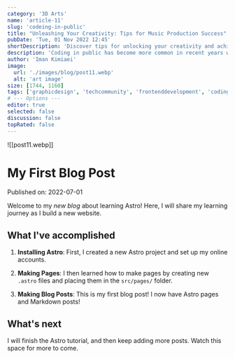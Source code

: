 ```yaml
---
category: '3D Arts'
name: 'article-11'
slug: 'codeing-in-public'
title: "Unleashing Your Creativity: Tips for Music Production Success"
pubDate: 'Tue, 01 Nov 2022 12:45'
shortDescription: 'Discover tips for unlocking your creativity and achieving success in music production.'
description: 'Coding in public has become more common in recent years with the rise of social coding platforms like GitHub and the increasing popularity of open source software development. However, coding in public can present a unique set of challenges for developers who are used to working in private settings. In this article, we will explore the top 10 new challenges that developers may face when coding in public, such as managing feedback from the community, dealing with public scrutiny and criticism, maintaining professionalism and integrity, and balancing productivity with engagement in public forums. This article aims to provide helpful tips and strategies for developers who want to code in public effectively while still maintaining their sanity and productivity.'
author: 'Iman Kimiaei'
image:
  url: './images/blog/post11.webp'
  alt: 'art image'
size: [1744, 1160]
tags: ['graphicdesign', 'techcommunity', 'frontenddevelopment', 'codingchallenge', 'codeeveryday']
# --- Options ---
editor: true
selected: false
discussion: false
topRated: false
---
```



![[post11.webp]]


# My First Blog Post

Published on: 2022-07-01

Welcome to my _new blog_ about learning Astro! Here, I will share my learning journey as I build a new website.

## What I've accomplished

1. **Installing Astro**: First, I created a new Astro project and set up my online accounts.

2. **Making Pages**: I then learned how to make pages by creating new `.astro` files and placing them in the `src/pages/` folder.

3. **Making Blog Posts**: This is my first blog post! I now have Astro pages and Markdown posts!

## What's next

I will finish the Astro tutorial, and then keep adding more posts. Watch this space for more to come.
